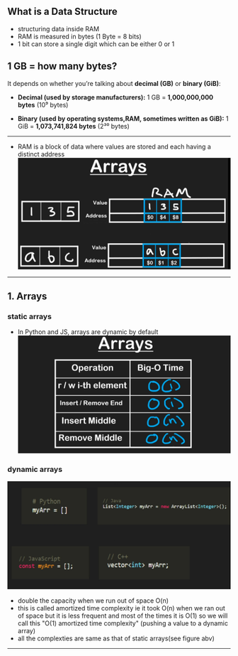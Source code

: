 ## What is a Data Structure
- structuring data inside RAM
- RAM is measured in bytes (1 Byte = 8 bits)
- 1 bit can store a single digit which can be either 0 or 1

## 1 GB = how many bytes?
It depends on whether you’re talking about **decimal (GB)** or **binary (GiB)**:

* **Decimal (used by storage manufacturers):**
  1 GB = **1,000,000,000 bytes** (10⁹ bytes)

* **Binary (used by operating systems,RAM, sometimes written as GiB):**
  1 GiB = **1,073,741,824 bytes** (2³⁰ bytes)

---
 
 - RAM is a block of data where values are stored and each having a distinct address
![alt text](image-1.png)
---
## 1. Arrays
### static arrays
- In Python and JS, arrays are dynamic by default
![alt text](image.png)
### dynamic arrays
![alt text](image-2.png)
- double the capacity when we run out of space O(n)
- this is called amortized time complexity ie it took O(n) when we ran out of space but it is less frequent and most of the times it is O(1) so we will call this "O(1) amortized time complexity" (pushing a value to a dynamic array)
- all the complexties are same as that of static arrays(see figure abv)
---
